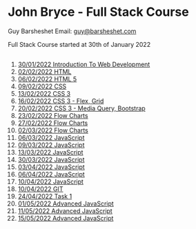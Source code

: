 # John Bryce - Full Stack Course

Guy Barsheshet Email: guy@barsheshet.com

Full Stack Course started at 30th of January 2022

##

1. [30/01/2022 Introduction To Web Development](https://github.com/barsheshet/jbc-2022-01-30-fullstack/tree/main/2022-01-30%20Introduction%20To%20Web%20Development)
2. [02/02/2022 HTML](https://github.com/barsheshet/jbc-2022-01-30-fullstack/tree/main/2022-02-02%20HTML)
3. [06/02/2022 HTML 5](https://github.com/barsheshet/jbc-2022-01-30-fullstack/tree/main/2022-02-06%20HTML%205)
4. [09/02/2022 CSS](https://github.com/barsheshet/jbc-2022-01-30-fullstack/tree/main/2022-02-09%20CSS)
5. [13/02/2022 CSS 3](https://github.com/barsheshet/jbc-2022-01-30-fullstack/tree/main/2022-02-13%20CSS%203)
6. [16/02/2022 CSS 3 - Flex, Grid](https://github.com/barsheshet/jbc-2022-01-30-fullstack/tree/main/2022-02-16%20CSS%203%20-%20Flex%2C%20Grid)
7. [20/02/2022 CSS 3 - Media Query, Bootstrap](https://github.com/barsheshet/jbc-2022-01-30-fullstack/tree/main/2022-02-20%20Media%20Query%2C%20Bootstrap)
8. [23/02/2022 Flow Charts](https://github.com/barsheshet/jbc-2022-01-30-fullstack/tree/main/2022-02-23%20Flow%20Charts)
9. [27/02/2022 Flow Charts](https://github.com/barsheshet/jbc-2022-01-30-fullstack/tree/main/2022-02-27%20Flow%20Charts)
10. [02/03/2022 Flow Charts](https://github.com/barsheshet/jbc-2022-01-30-fullstack/tree/main/2022-03-02%20Flow%20Charts)
11. [06/03/2022 JavaScript](https://github.com/barsheshet/jbc-2022-01-30-fullstack/tree/main/2022-03-06%20JavaScript)
12. [09/03/2022 JavaScript](https://github.com/barsheshet/jbc-2022-01-30-fullstack/tree/main/2022-03-09%20JavaScript)
13. [13/03/2022 JavaScript](https://github.com/barsheshet/jbc-2022-01-30-fullstack/tree/main/2022-03-13%20JavaScript)
14. [30/03/2022 JavaScript](https://github.com/barsheshet/jbc-2022-01-30-fullstack/tree/main/2022-03-30%20JavaScript)
15. [03/04/2022 JavaScript](https://github.com/barsheshet/jbc-2022-01-30-fullstack/tree/main/2022-04-03%20JavaScript)
16. [06/04/2022 JavaScript](https://github.com/barsheshet/jbc-2022-01-30-fullstack/tree/main/2022-04-06%20JavaScript)
17. [10/04/2022 JavaScript](https://github.com/barsheshet/jbc-2022-01-30-fullstack/tree/main/2022-04-10%20JavaScript)
18. [10/04/2022 GIT](https://github.com/barsheshet/jbc-2022-01-30-fullstack/tree/main/2022-04-13%20GIT)
19. [24/04/2022 Task 1](https://github.com/barsheshet/jbc-2022-01-30-fullstack/tree/main/2022-04-24%20Task%201)
20. [01/05/2022 Advanced JavaScript](https://github.com/barsheshet/jbc-2022-01-30-fullstack/tree/main/2022-05-01%20Advanced%20JavaScript)
21. [11/05/2022 Advanced JavaScript](https://github.com/barsheshet/jbc-2022-01-30-fullstack/tree/main/2022-05-11%20Advanced%20JavaScript)
22. [15/05/2022 Advanced JavaScript](https://github.com/barsheshet/jbc-2022-01-30-fullstack/tree/main/2022-05-15%20Advanced%20JavaScript)
